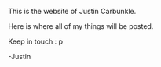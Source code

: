 This is the website of Justin Carbunkle.

Here is where all of my things will be posted.

Keep in touch : p


-Justin
